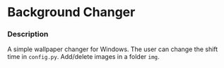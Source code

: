 # Background Changer

### Description
A simple wallpaper changer for Windows. The user can change the shift time in `config.py`. Add/delete images in a folder `img`.
